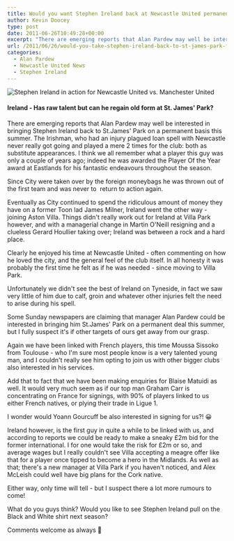 ```yaml
---
title: Would you want Stephen Ireland back at Newcastle United permanently?
author: Kevin Doocey
type: post
date: 2011-06-26T10:49:28+00:00
excerpt: "There are emerging reports that Alan Pardew may well be interested in bringing Stephen Ireland back to St.James' Park on a permanent basis.."
url: /2011/06/26/would-you-take-stephen-ireland-back-to-st-james-park-for-next-season/
categories:
  - Alan Pardew
  - Newcastle United News
  - Stephen Ireland
---
```


![Stephen Ireland in action for Newcastle United vs. Manchester United](https://www.tynetime.com/wp-content/uploads/2011/06/Stephen-Ireland.jpg "Stephen-Ireland-NUFC")

#### Ireland - Has raw talent but can he regain old form at St. James' Park?

There are emerging reports that Alan Pardew may well be interested in bringing Stephen Ireland back to St.James' Park on a permanent basis this summer. The Irishman, who had an injury plagued loan spell with Newcastle never really got going and played a mere 2 times for the club: both as substitute appearances. I think we all remember what a player this guy was only a couple of years ago; indeed he was awarded the Player Of the Year award at Eastlands for his fantastic endeavours throughout the season.

Since City were taken over by the foreign moneybags he was thrown out of the first team and was never to  return to action again.

Eventually as City continued to spend the ridiculous amount of money they have on a former Toon lad James Milner, Ireland went the other way - joining Aston Villa. Things didn't really work out for Ireland at Villa Park however, and with a managerial change in Martin O'Neill resigning and a clueless Gerard Houllier taking over; Ireland was between a rock and a hard place.

Clearly he enjoyed his time at Newcastle United - often commenting on how he loved the city, and the general feel of the club itself. In all honesty it was probably the first time he felt as if he was needed - since moving to Villa Park.

Unfortunately we didn't see the best of Ireland on Tyneside, in fact we saw very little of him due to calf, groin and whatever other injuries felt the need to arise during his spell.

Some Sunday newspapers are claiming that manager Alan Pardew could be interested in bringing him St.James' Park on a permanent deal this summer, but I fully suspect it's if other targets of ours get away from our grasp.

Again we have been linked with French players, this time Moussa Sissoko from Toulouse - who I'm sure most people know is a very talented young man, and I couldn't really see him opting to join us with other bigger clubs also interested in his services.

Add that to fact that we have been making enquiries for Blaise Matuidi as well. It would very much seem as if our top man Graham Carr is concentrating on France for signings, with 90% of players linked to us either French natives, or plying their trade in Ligue 1.

I wonder would Yoann Gourcuff be also interested in signing for us?! 😀

Ireland however, is the first guy in quite a while to be linked with us, and according to reports we could be ready to make a sneaky £2m bid for the former international. I for one would take the risk for £2m or so, and average wages but I really couldn't see Villa accepting a meagre offer like that for a player once tipped to become a hero in the Midlands. As well as that; there's a new manager at Villa Park if you haven't noticed, and Alex McLeish could well have big plans for the Cork native.

Either way, only time will tell - but I suspect there a lot more rumours to come!

What do you guys think? Would you like to see Stephen Ireland pull on the Black and White shirt next season?

Comments welcome as always 🙂
